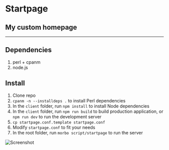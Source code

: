 # Startpage
## My custom homepage

------

## Dependencies
1. perl + cpanm
2. node.js


## Install
1. Clone repo
2. `cpanm -n --installdeps .` to install Perl dependencies
3. In the `client` folder, run `npm install` to install Node dependencies
4. In the `client` folder, run  `npm run build` to build production application, or `npm run dev` to run the development server
5. `cp startpage.conf.template startpage.conf`
6. Modify `startpage.conf` to fit your needs
7. In the root folder, run `morbo script/startpage` to run the server

![Screenshot](https://raw.githubusercontent.com/danielbarbarito/startpage/master/screenshot.png) 
